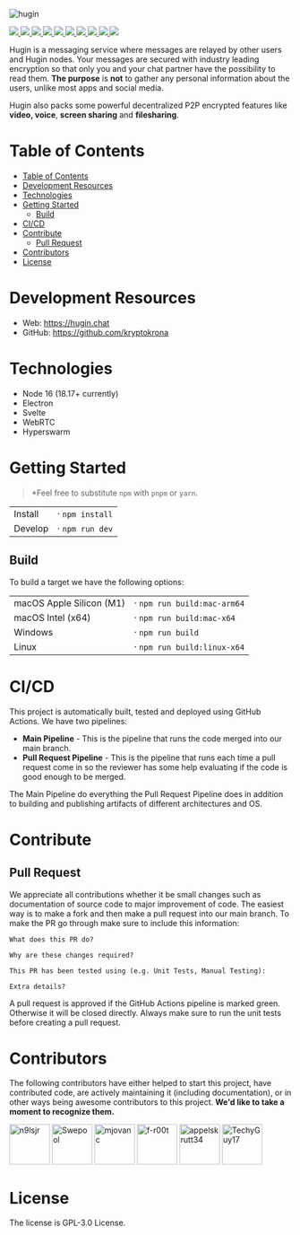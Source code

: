 ![hugin](https://user-images.githubusercontent.com/36674091/198717153-c46bdb04-f3b4-45c0-ace4-0f9a41675911.png)


<p>
<a href="https://github.com/kryptokrona/hugin-desktop/actions/workflows/main-ci.yml">
    <img src="https://github.com/kryptokrona/hugin-desktop/actions/workflows/main-ci.yml/badge.svg">
</a>
<a href="https://chat.kryptokrona.se">
    <img src="https://img.shields.io/discord/562673808582901793?label=Discord&logo=Discord&logoColor=white&style=flat">
</a>
<a href="https://github.com/kryptokrona/hugin-desktop/issues">
    <img src="https://img.shields.io/github/issues/kryptokrona/hugin-desktop">
</a>
<a href="https://github.com/kryptokrona/hugin-desktop/pulls">
    <img src="https://img.shields.io/github/issues-pr/kryptokrona/hugin-desktop">
</a>
<a href="https://github.com/kryptokrona/hugin-desktop/commits/main">
    <img src="https://img.shields.io/github/commit-activity/m/kryptokrona/hugin-desktop">
</a>
<a href="https://github.com/kryptokrona/hugin-desktop/graphs/contributors">
    <img src="https://img.shields.io/github/contributors/kryptokrona/hugin-cache">
</a>
<a href="https://github.com/kryptokrona/hugin-desktop/blob/main/LICENSE">
    <img src="https://img.shields.io/github/license/kryptokrona/hugin-desktop">
</a>
<a href="https://twitter.com/kryptokrona">
    <img src="https://img.shields.io/twitter/follow/kryptokrona">
</a>
<a href="https://github.com/kryptokrona/hugin-desktop/releases/latest">
    <img src="https://img.shields.io/github/downloads/kryptokrona/hugin-desktop/total">
</a>
<a href="https://github.com/kryptokrona/hugin-desktop/releases/latest">
    <img src="https://img.shields.io/github/downloads/kryptokrona/hugin-desktop/latest/total">
</a>
</p>

Hugin is a messaging service where messages are relayed by other users and Hugin nodes.
Your messages are secured with industry leading encryption so that only you and your chat partner have the possibility to read them.
**The purpose** is **not** to gather any personal information about the users, unlike most apps and social media.

Hugin also packs some powerful decentralized P2P encrypted features like **video, voice**, **screen sharing** and **filesharing**. 

# Table of Contents

- [Table of Contents](#table-of-contents)
- [Development Resources](#development-resources)
- [Technologies](#technologies)
- [Getting Started](#getting-started)
  - [Build](#build)
- [CI/CD](#cicd)
- [Contribute](#contribute)
  - [Pull Request](#pull-request)
- [Contributors](#contributors)
- [License](#license)

# Development Resources

-   Web: https://hugin.chat
-   GitHub: https://github.com/kryptokrona

# Technologies

- Node 16 (18.17+ currently)
- Electron
- Svelte
- WebRTC
- Hyperswarm

# Getting Started

> \*Feel free to substitute `npm` with `pnpm` or `yarn`.

|         |                   |
| ------- | ----------------- |
| Install | · `npm install`   |
| Develop | · `npm run dev`   |


## Build
To build a target we have the following options:


|                          |                             |
|--------------------------|-----------------------------|
| macOS Apple Silicon (M1) | · `npm run build:mac-arm64` |
| macOS Intel (x64)        | · `npm run build:mac-x64`   |
| Windows                  | · `npm run build`           |
| Linux                    | · `npm run build:linux-x64` |

# CI/CD

This project is automatically built, tested and deployed using GitHub Actions. We have two pipelines:

- **Main Pipeline** - This is the pipeline that runs the code merged into our main branch.
- **Pull Request Pipeline** - This is the pipeline that runs each time a pull request come in so the reviewer has some help evaluating if the code is good enough to be merged.

The Main Pipeline do everything the Pull Request Pipeline does in addition to building and publishing artifacts of different architectures and OS.

# Contribute

## Pull Request

We appreciate all contributions whether it be small changes such as documentation of source code to major improvement of code. The easiest way is to make a fork and then make a pull request into our main branch. To make the PR go through make sure to include this information:

```
What does this PR do?

Why are these changes required?

This PR has been tested using (e.g. Unit Tests, Manual Testing):

Extra details?
```

A pull request is approved if the GitHub Actions pipeline is marked green. Otherwise it will be closed directly. Always make sure to run the unit tests before creating a pull request.

# Contributors

The following contributors have either helped to start this project, have contributed
code, are actively maintaining it (including documentation), or in other ways
being awesome contributors to this project. **We'd like to take a moment to recognize them.**

[<img src="https://avatars.githubusercontent.com/u/64911460?v=4?size=72" alt="n9lsjr" width="72">](https://github.com/n9lsjr)
[<img src="https://avatars.githubusercontent.com/u/36674091?v=4?size=72" alt="Swepool" width="72">](https://github.com/Swepool)
[<img src="https://avatars.githubusercontent.com/u/33717111?v=4?size=72" alt="mjovanc" width="72">](https://github.com/mjovanc)
[<img src="https://avatars.githubusercontent.com/u/3246908?v=4?size=72" alt="f-r00t" width="72">](https://github.com/f-r00t)
[<img src="https://avatars.githubusercontent.com/u/24655747?v=4size=72" alt="appelskrutt34" width="72">](https://github.com/appelskrutt34)
[<img src="https://github.com/TechyGuy17.png?size=72" alt="TechyGuy17" width="72">](https://github.com/TechyGuy17)

# License

The license is GPL-3.0 License.
